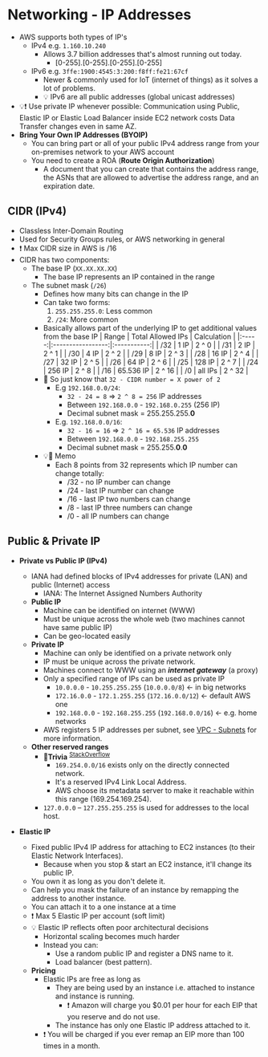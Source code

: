 # **Networking - IP Addresses**

- AWS supports both types of IP's
  - IPv4 e.g. `1.160.10.240`
    - Allows 3.7 billion addresses that's almost running out today.
      - [0-255].[0-255].[0-255].[0-255]
  - IPv6 e.g. `3ffe:1900:4545:3:200:f8ff:fe21:67cf`
    - Newer & commonly used for IoT (internet of things) as it solves a lot of problems.
    - 💡 IPv6 are all public addresses (global unicast addresses)
- 💡❗ Use private IP whenever possible: Communication using Public, Elastic IP or Elastic Load Balancer inside EC2 network costs Data Transfer changes even in same AZ.
- **Bring Your Own IP Addresses (BYOIP)**
  - You can bring part or all of your public IPv4 address range from your on-premises network to your AWS account
  - You need to create a ROA (**Route Origin Authorization**)
    - A document that you can create that contains the address range, the ASNs that are allowed to advertise the address range, and an expiration date.

## CIDR (IPv4)

- Classless Inter-Domain Routing
- Used for Security Groups rules, or AWS networking in general
- ❗ Max CIDR size in AWS is /16
- CIDR has two components:
  - The base IP (`XX.XX.XX.XX`)
    - The base IP represents an IP contained in the range
  - The subnet mask (`/26`)
    - Defines how many bits can change in the IP
    - Can take two forms:
        1. `255.255.255.0`: Less common
        2. `/24`: More common
    - Basically allows part of the underlying IP to get additional values from the base IP
      | Range | Total Allowed IPs | Calculation |
      |:-----:|:-----------------:|:-----------:|
      | /32 | 1 IP | 2 ^ 0 |
      | /31 | 2 IP | 2 ^ 1 |
      | /30 | 4 IP | 2 ^ 2 |
      | /29 | 8 IP | 2 ^ 3 |
      | /28 | 16 IP | 2 ^ 4 |
      | /27 | 32 IP | 2 ^ 5 |
      | /26 | 64 IP | 2 ^ 6 |
      | /25 | 128 IP | 2 ^ 7 |
      | /24 | 256 IP | 2 ^ 8 |
      | /16  | 65.536 IP | 2 ^ 16 |
      | /0 | all IPs | 2 ^ 32 |
    - 📝 So just know that `32 - CIDR number = X power of 2`
      - E.g `192.168.0.0/24`:
        - `32 - 24 = 8` => `2 ^ 8 = 256` IP addresses
        - Between `192.168.0.0` - `192.168.0.255` (256 IP)
        - Decimal subnet mask = 255.255.255.**0**
      - E.g. `192.168.0.0/16`:
        - `32 - 16 = 16` => `2 ^ 16 = 65.536` IP addresses
        - Between `192.168.0.0` - `192.168.255.255`
        - Decimal subnet mask = 255.255.**0**.**0**
    - 💡📝 Memo
      - Each 8 points from 32 represents which IP number can change totally:
        - /32 - no IP number can change
        - /24 - last IP number can change
        - /16 - last IP two numbers can change
        - /8 - last IP three numbers can change
        - /0 - all IP numbers can change

## Public & Private IP

- **Private vs Public IP (IPv4)**
  - IANA had defined blocks of IPv4 addresses for private (LAN) and public (Internet) access
    - IANA: The Internet Assigned Numbers Authority
  - **Public IP**
    - Machine can be identified on internet (WWW)
    - Must be unique across the whole web (two machines cannot have same public IP)
    - Can be geo-located easily
  - **Private IP**
    - Machine can only be identified on a private network only
    - IP must be unique across the private network.
    - Machines connect to WWW using an ***internet gateway*** (a proxy)
    - Only a specified range of IPs can be used as private IP
      - `10.0.0.0` - `10.255.255.255` (`10.0.0.0/8`) <- in big networks
      - `172.16.0.0` - `172.1.255.255` (`172.16.0.0/12`) <- default AWS one
      - `192.168.0.0` - `192.168.255.255` (`192.168.0.0/16`) <- e.g. home networks
    - AWS registers 5 IP addresses per subnet, see [VPC - Subnets](./6.4.%20Networking%20-%20VPC%20-%20Subnets.md) for more information.
  - **Other reserved ranges**
    - **🤗Trivia** <sup>[StackOverflow](https://stackoverflow.com/questions/42314029/whats-special-about-169-254-169-254-ip-address-for-aws)</sup>
      - `169.254.0.0/16` exists only on the directly connected network.
      - It's a reserved IPv4 Link Local Address.
      - AWS choose its metadata server to make it reachable within this range (169.254.169.254).
    - `127.0.0.0` – `127.255.255.255` is used for addresses to the local host.

- **Elastic IP**
  - Fixed public IPv4 IP address for attaching to EC2 instances (to their Elastic Network Interfaces).
    - Because when you stop & start an EC2 instance, it'll change its public IP.
  - You own it as long as you don't delete it.
  - Can help you mask the failure of an instance by remapping the address to another instance.
  - You can attach it to a one instance at a time
  - ❗ Max 5 Elastic IP per account (soft limit)
  - 💡 Elastic IP reflects often poor architectural decisions
    - Horizontal scaling becomes much harder
    - Instead you can:
      - Use a random public IP and register a DNS name to it.
      - Load balancer (best pattern).
  - **Pricing**
    - Elastic IPs are free as long as
      - They are being used by an instance i.e. attached to instance and instance is running.
        - ❗ Amazon will charge you $0.01 per hour for each EIP that you reserve and do not use.
      - The instance has only one Elastic IP address attached to it.
    - ❗ You will be charged if you ever remap an EIP more than 100 times in a month.

